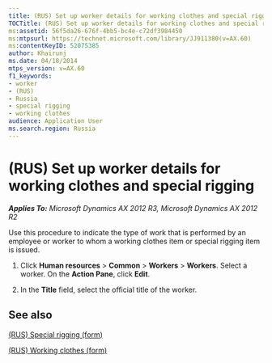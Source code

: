 ```yaml
---
title: (RUS) Set up worker details for working clothes and special rigging
TOCTitle: (RUS) Set up worker details for working clothes and special rigging
ms:assetid: 56f5da26-676f-4bb5-bc4e-c72df3984450
ms:mtpsurl: https://technet.microsoft.com/library/JJ911380(v=AX.60)
ms:contentKeyID: 52075385
author: Khairunj
ms.date: 04/18/2014
mtps_version: v=AX.60
f1_keywords:
- worker
- (RUS)
- Russia
- special rigging
- working clothes
audience: Application User
ms.search.region: Russia
---
```


# (RUS) Set up worker details for working clothes and special rigging 


_**Applies To:** Microsoft Dynamics AX 2012 R3, Microsoft Dynamics AX 2012 R2_

Use this procedure to indicate the type of work that is performed by an employee or worker to whom a working clothes item or special rigging item is issued.

1.  Click **Human resources** \> **Common** \> **Workers** \> **Workers**. Select a worker. On the **Action Pane**, click **Edit**.

2.  In the **Title** field, select the official title of the worker.

## See also

[(RUS) Special rigging (form)](https://technet.microsoft.com/library/jj923264\(v=ax.60\))

[(RUS) Working clothes (form)](https://technet.microsoft.com/library/jj923545\(v=ax.60\))

  


